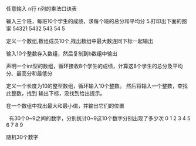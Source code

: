任意输入 n行 n列的乘法口诀表

输入三个班，每班10个学生的成绩，求每个班的总分和平均分
5.打印出下面的图案
54321
5432
543
54
5


定义一个数组,数组成员10个,找出数组中最大数连同下标一起输出


输入10个整数存入数组，然后复制到b数组中输出


声明一个int型的数组，循环接收8个学生的成绩，计算这8个学生的总分及平均分、最高分和最低分



定义一个长度为10的整型数组，循环输入10个整数。 然后将输入一个整数，查找此整数，找到 输出下标，没找到给出提示。


在一个数组中找出最大和最小值，并输出它们的位置


  有30个0~9之间的数字，分别统计0~9这10个数字分别出现了多少次
0  1  2  3  4  5  6  7  8  9 

   随机30个数字 
